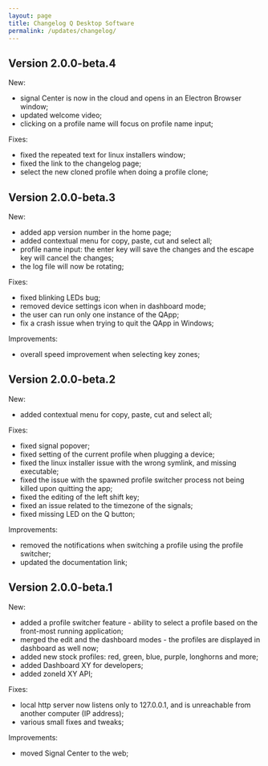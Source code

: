 ```yaml
---
layout: page
title: Changelog Q Desktop Software
permalink: /updates/changelog/
---
```


## Version 2.0.0-beta.4

New:

* signal Center is now in the cloud and opens in an Electron Browser window;
* updated welcome video;
* clicking on a profile name will focus on profile name input;

Fixes:

* fixed the repeated text for linux installers window;
* fixed the link to the changelog page;
* select the new cloned profile when doing a profile clone;

## Version 2.0.0-beta.3

New:

* added app version number in the home page;
* added contextual menu for copy, paste, cut and select all;
* profile name input: the enter key will save the changes and the escape key will cancel the changes;
* the log file will now be rotating;

Fixes:

* fixed blinking LEDs bug;
* removed device settings icon when in dashboard mode;
* the user can run only one instance of the QApp;
* fix a crash issue when trying to quit the QApp in Windows;

Improvements:

* overall speed improvement when selecting key zones;

## Version 2.0.0-beta.2

New:

* added contextual menu for copy, paste, cut and select all;

Fixes:

* fixed signal popover;
* fixed setting of the current profile when plugging a device;
* fixed the linux installer issue with the wrong symlink, and missing executable;
* fixed the issue with the spawned profile switcher process not being killed upon quitting the app;
* fixed the editing of the left shift key;
* fixed an issue related to the timezone of the signals;
* fixed missing LED on the Q button;

Improvements:

* removed the notifications when switching a profile using the profile switcher;
* updated the documentation link;

## Version 2.0.0-beta.1

New:

* added a profile switcher feature - ability to select a profile based on the front-most running application;
* merged the edit and the dashboard modes - the profiles are displayed in dashboard as well now;
* added new stock profiles: red, green, blue, purple, longhorns and more;
* added Dashboard XY for developers;
* added zoneId XY API;

Fixes:

* local http server now listens only to 127.0.0.1, and is unreachable from another computer (IP address);
* various small fixes and tweaks;

Improvements:

* moved Signal Center to the web;